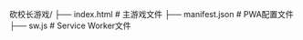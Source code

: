 砍校长游戏/
├── index.html             # 主游戏文件
├── manifest.json          # PWA配置文件
├── sw.js                  # Service Worker文件

